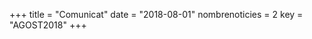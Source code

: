 +++
title             = "Comunicat"
date              = "2018-08-01"
nombrenoticies    = 2
key               = "AGOST2018"
+++
